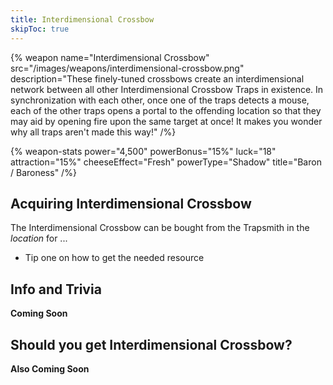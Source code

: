 ```yaml
---
title: Interdimensional Crossbow
skipToc: true
---
```


{% weapon
 name="Interdimensional Crossbow"
 src="/images/weapons/interdimensional-crossbow.png"
 description="These finely-tuned crossbows create an interdimensional network between all other Interdimensional Crossbow Traps in existence. In synchronization with each other, once one of the traps detects a mouse, each of the other traps opens a portal to the offending location so that they may aid by opening fire upon the same target at once! It makes you wonder why all traps aren't made this way!"
/%}

{% weapon-stats
 power="4,500"
 powerBonus="15%"
 luck="18"
 attraction="15%"
 cheeseEffect="Fresh"
 powerType="Shadow"
 title="Baron / Baroness"
/%}

## Acquiring Interdimensional Crossbow

The Interdimensional Crossbow can be bought from the Trapsmith in the *location* for ...

- Tip one on how to get the needed resource

## Info and Trivia

**Coming Soon**

## Should you get Interdimensional Crossbow?

**Also Coming Soon**
